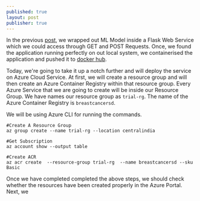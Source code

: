 ```yaml
---
published: true
layout: post
publisher: true
---
```

In the previous [post](https://saptarshidatta.in/2021/12/14/serving-machine-learning-model-with-api.html), we wrapped out ML Model inside a Flask Web Service which we could access through GET and POST Requests. Once, we found the application running perfectly on out local system, we  containerised the application and pushed it to [docker hub](https://hub.docker.com/r/saptarshidatta96/breast_cancer).


Today, we're going to take it up a notch further and will deploy the service on Azure Cloud Service.
At first, we will create a resource group and will then create an Azure Container Registry within that resource group. Every Azure Service that we are going to create will be inside our Resource Group. We have names our resource group as `trial-rg`. The name of the Azure Container Registry is `breastcancersd`.


We will be using Azure CLI for running the commands.

```
#Create A Resource Group
az group create --name trial-rg --location centralindia

#Get Subscription
az account show --output table

#Create ACR
az acr create  --resource-group trial-rg  --name breastcancersd --sku Basic
```
Once we have completed completed the above steps, we should check whether the resources have been created properly in the Azure Portal. Next, we


